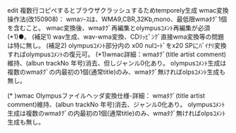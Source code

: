 edit 複数行コピペするとブラウザクラッシュするためtemporely生成
wmac変換操作法(改150908)：
  wmaｿｰｽは、WMA9,CBR,32Kb,mono、最低限wmaﾀｸﾞ1個を含むこと。
  wmac変換後、wmaﾀｸﾞ再編集とolympusｺﾒﾝﾄ再編集が必須(*1)●。
    (補足1) wav生成、wav-wma変換、CDﾘｯﾋﾟﾝｸﾞ直接wma変換等の問題は特に無し。
    (補足2) olympusｺﾒﾝﾄ部分内の x00 nulｺｰﾄﾞをx20 SPにﾊﾞｲﾅﾘ変換すればolympusｺﾒﾝﾄの復元可。
  (*1)wmac詳細：wmaﾀｸﾞ(title artist comment)維持、(albun trackNo 年号)消去、但しジャンル0化あり。
                olympusｺﾒﾝﾄ生成は複数のwmaﾀｸﾞの内最初の1個(通常title)のみ、wmaﾀｸﾞ無ければolpsｺﾒﾝﾄ生成も無し。

  (* )wmac Olympusファイルヘッダ変換仕様-詳細：
     wmaﾀｸﾞ(title artist comment)維持、(albun trackNo 年号)消去、ジャンル0化あり。
     olympusｺﾒﾝﾄ生成は複数のwmaﾀｸﾞの内最初の1個(通常title)のみ、wmaﾀｸﾞ無ければolpsｺﾒﾝﾄ生成も無し。






